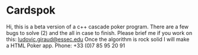 # Cardspok
Hi, this is a beta version of a c++ cascade poker program. There are a few bugs to solve (2) and the all in case to finish.
Please brief me if you work on this: ludovic.giraud@essec.edu
Once the algorithm is rock solid I will make a HTML Poker app.
Phone: +33 (0)7 85 95 20 91
